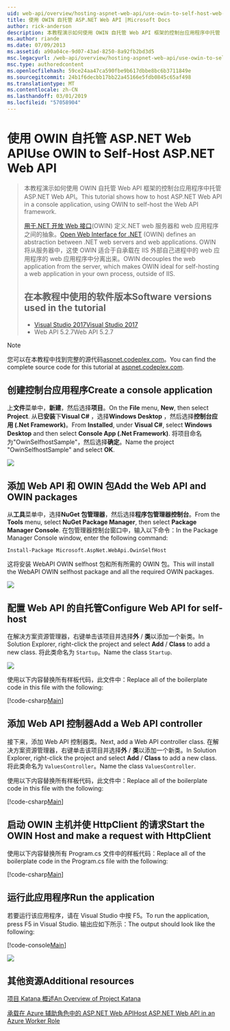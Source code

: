 ```yaml
---
uid: web-api/overview/hosting-aspnet-web-api/use-owin-to-self-host-web-api
title: 使用 OWIN 自托管 ASP.NET Web API |Microsoft Docs
author: rick-anderson
description: 本教程演示如何使用 OWIN 自托管 Web API 框架的控制台应用程序中托管 ASP.NET Web API。 打开 Web Interface for.NET (OWIN) d...
ms.author: riande
ms.date: 07/09/2013
ms.assetid: a90a04ce-9d07-43ad-8250-8a92fb2bd3d5
msc.legacyurl: /web-api/overview/hosting-aspnet-web-api/use-owin-to-self-host-web-api
msc.type: authoredcontent
ms.openlocfilehash: 59ce24aa47ca590fbe9b617dbbe8bc6b3711849e
ms.sourcegitcommit: 24b1f6decbb17bb22a45166e5fdb0845c65af498
ms.translationtype: MT
ms.contentlocale: zh-CN
ms.lasthandoff: 03/01/2019
ms.locfileid: "57058904"
---
```

<a name="use-owin-to-self-host-aspnet-web-api"></a><span data-ttu-id="7368c-104">使用 OWIN 自托管 ASP.NET Web API</span><span class="sxs-lookup"><span data-stu-id="7368c-104">Use OWIN to Self-Host ASP.NET Web API</span></span> 
====================

> <span data-ttu-id="7368c-105">本教程演示如何使用 OWIN 自托管 Web API 框架的控制台应用程序中托管 ASP.NET Web API。</span><span class="sxs-lookup"><span data-stu-id="7368c-105">This tutorial shows how to host ASP.NET Web API in a console application, using OWIN to self-host the Web API framework.</span></span>
>
> <span data-ttu-id="7368c-106">[用于.NET 开放 Web 接口](http://owin.org)(OWIN) 定义.NET web 服务器和 web 应用程序之间的抽象。</span><span class="sxs-lookup"><span data-stu-id="7368c-106">[Open Web Interface for .NET](http://owin.org) (OWIN) defines an abstraction between .NET web servers and web applications.</span></span> <span data-ttu-id="7368c-107">OWIN 将从服务器中，这使 OWIN 适合于自承载在 IIS 外部自己进程中的 web 应用程序的 web 应用程序中分离出来。</span><span class="sxs-lookup"><span data-stu-id="7368c-107">OWIN decouples the web application from the server, which makes OWIN ideal for self-hosting a web application in your own process, outside of IIS.</span></span>
>
> ## <a name="software-versions-used-in-the-tutorial"></a><span data-ttu-id="7368c-108">在本教程中使用的软件版本</span><span class="sxs-lookup"><span data-stu-id="7368c-108">Software versions used in the tutorial</span></span>
>
>
> - [<span data-ttu-id="7368c-109">Visual Studio 2017</span><span class="sxs-lookup"><span data-stu-id="7368c-109">Visual Studio 2017</span></span>](https://visualstudio.microsoft.com/downloads/) 
> - <span data-ttu-id="7368c-110">Web API 5.2.7</span><span class="sxs-lookup"><span data-stu-id="7368c-110">Web API 5.2.7</span></span>


> [!NOTE]
> <span data-ttu-id="7368c-111">您可以在本教程中找到完整的源代码[aspnet.codeplex.com](https://aspnet.codeplex.com/SourceControl/latest#Samples/WebApi/OwinSelfhostSample/ReadMe.txt)。</span><span class="sxs-lookup"><span data-stu-id="7368c-111">You can find the complete source code for this tutorial at [aspnet.codeplex.com](https://aspnet.codeplex.com/SourceControl/latest#Samples/WebApi/OwinSelfhostSample/ReadMe.txt).</span></span>


## <a name="create-a-console-application"></a><span data-ttu-id="7368c-112">创建控制台应用程序</span><span class="sxs-lookup"><span data-stu-id="7368c-112">Create a console application</span></span>

<span data-ttu-id="7368c-113">上**文件**菜单中，**新建**，然后选择**项目**。</span><span class="sxs-lookup"><span data-stu-id="7368c-113">On the **File** menu,  **New**, then select **Project**.</span></span> <span data-ttu-id="7368c-114">从**已安装**下**Visual C#** ，选择**Windows Desktop** ，然后选择**控制台应用 (.Net Framework)**。</span><span class="sxs-lookup"><span data-stu-id="7368c-114">From **Installed**, under **Visual C#**, select **Windows Desktop** and then select **Console App (.Net Framework)**.</span></span> <span data-ttu-id="7368c-115">将项目命名为"OwinSelfhostSample"，然后选择**确定**。</span><span class="sxs-lookup"><span data-stu-id="7368c-115">Name the project "OwinSelfhostSample" and select **OK**.</span></span>

[![](use-owin-to-self-host-web-api/_static/image7.png)](use-owin-to-self-host-web-api/_static/image7.png)

## <a name="add-the-web-api-and-owin-packages"></a><span data-ttu-id="7368c-116">添加 Web API 和 OWIN 包</span><span class="sxs-lookup"><span data-stu-id="7368c-116">Add the Web API and OWIN packages</span></span>

<span data-ttu-id="7368c-117">从**工具**菜单中，选择**NuGet 包管理器**，然后选择**程序包管理器控制台**。</span><span class="sxs-lookup"><span data-stu-id="7368c-117">From the **Tools** menu, select **NuGet Package Manager**, then select **Package Manager Console**.</span></span> <span data-ttu-id="7368c-118">在包管理器控制台窗口中，输入以下命令：</span><span class="sxs-lookup"><span data-stu-id="7368c-118">In the Package Manager Console window, enter the following command:</span></span>

`Install-Package Microsoft.AspNet.WebApi.OwinSelfHost`

<span data-ttu-id="7368c-119">这将安装 WebAPI OWIN selfhost 包和所有所需的 OWIN 包。</span><span class="sxs-lookup"><span data-stu-id="7368c-119">This will install the WebAPI OWIN selfhost package and all the required OWIN packages.</span></span>

[![](use-owin-to-self-host-web-api/_static/image4.png)](use-owin-to-self-host-web-api/_static/image3.png)

## <a name="configure-web-api-for-self-host"></a><span data-ttu-id="7368c-120">配置 Web API 的自托管</span><span class="sxs-lookup"><span data-stu-id="7368c-120">Configure Web API for self-host</span></span>

<span data-ttu-id="7368c-121">在解决方案资源管理器，右键单击该项目并选择**外** / **类**以添加一个新类。</span><span class="sxs-lookup"><span data-stu-id="7368c-121">In Solution Explorer, right-click the project and select **Add** / **Class** to add a new class.</span></span> <span data-ttu-id="7368c-122">将此类命名为 `Startup`。</span><span class="sxs-lookup"><span data-stu-id="7368c-122">Name the class `Startup`.</span></span>

![](use-owin-to-self-host-web-api/_static/image5.png)

<span data-ttu-id="7368c-123">使用以下内容替换所有样板代码，此文件中：</span><span class="sxs-lookup"><span data-stu-id="7368c-123">Replace all of the boilerplate code in this file with the following:</span></span>

[!code-csharp[Main](use-owin-to-self-host-web-api/samples/sample1.cs)]

## <a name="add-a-web-api-controller"></a><span data-ttu-id="7368c-124">添加 Web API 控制器</span><span class="sxs-lookup"><span data-stu-id="7368c-124">Add a Web API controller</span></span>

<span data-ttu-id="7368c-125">接下来，添加 Web API 控制器类。</span><span class="sxs-lookup"><span data-stu-id="7368c-125">Next, add a Web API controller class.</span></span> <span data-ttu-id="7368c-126">在解决方案资源管理器，右键单击该项目并选择**外** / **类**以添加一个新类。</span><span class="sxs-lookup"><span data-stu-id="7368c-126">In Solution Explorer, right-click the project and select **Add** / **Class** to add a new class.</span></span> <span data-ttu-id="7368c-127">将此类命名为 `ValuesController`。</span><span class="sxs-lookup"><span data-stu-id="7368c-127">Name the class `ValuesController`.</span></span>

<span data-ttu-id="7368c-128">使用以下内容替换所有样板代码，此文件中：</span><span class="sxs-lookup"><span data-stu-id="7368c-128">Replace all of the boilerplate code in this file with the following:</span></span>

[!code-csharp[Main](use-owin-to-self-host-web-api/samples/sample2.cs)]

## <a name="start-the-owin-host-and-make-a-request-with-httpclient"></a><span data-ttu-id="7368c-129">启动 OWIN 主机并使 HttpClient 的请求</span><span class="sxs-lookup"><span data-stu-id="7368c-129">Start the OWIN Host and make a request with HttpClient</span></span>

<span data-ttu-id="7368c-130">使用以下内容替换所有 Program.cs 文件中的样板代码：</span><span class="sxs-lookup"><span data-stu-id="7368c-130">Replace all of the boilerplate code in the Program.cs file with the following:</span></span>

[!code-csharp[Main](use-owin-to-self-host-web-api/samples/sample3.cs)]

## <a name="run-the-application"></a><span data-ttu-id="7368c-131">运行此应用程序</span><span class="sxs-lookup"><span data-stu-id="7368c-131">Run the application</span></span>

<span data-ttu-id="7368c-132">若要运行该应用程序，请在 Visual Studio 中按 F5。</span><span class="sxs-lookup"><span data-stu-id="7368c-132">To run the application, press F5 in Visual Studio.</span></span> <span data-ttu-id="7368c-133">输出应如下所示：</span><span class="sxs-lookup"><span data-stu-id="7368c-133">The output should look like the following:</span></span>

[!code-console[Main](use-owin-to-self-host-web-api/samples/sample4.cmd)]

![](use-owin-to-self-host-web-api/_static/image6.png)

## <a name="additional-resources"></a><span data-ttu-id="7368c-134">其他资源</span><span class="sxs-lookup"><span data-stu-id="7368c-134">Additional resources</span></span>

[<span data-ttu-id="7368c-135">项目 Katana 概述</span><span class="sxs-lookup"><span data-stu-id="7368c-135">An Overview of Project Katana</span></span>](../../../aspnet/overview/owin-and-katana/an-overview-of-project-katana.md)

[<span data-ttu-id="7368c-136">承载在 Azure 辅助角色中的 ASP.NET Web API</span><span class="sxs-lookup"><span data-stu-id="7368c-136">Host ASP.NET Web API in an Azure Worker Role</span></span>](host-aspnet-web-api-in-an-azure-worker-role.md)
